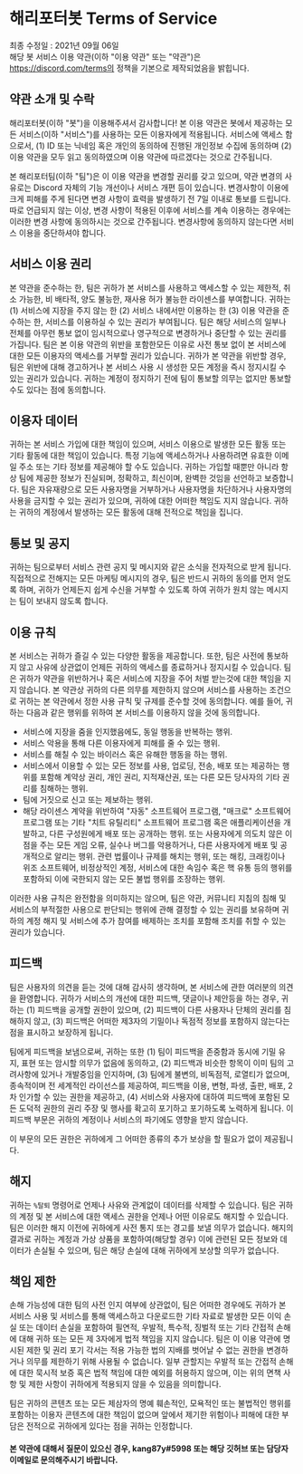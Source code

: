해리포터봇 Terms of Service
=============

최종 수정일 : 2021년 09월 06일
<br/>
해당 봇 서비스 이용 약관(이하 "이용 약관" 또는 "약관")은 https://discord.com/terms의 정책을 기본으로 제작되었음을 밝힙니다.

## 약관 소개 및 수락
해리포터봇(이하 "봇")을 이용해주셔서 감사합니다! 본 이용 약관은 봇에서 제공하는 모든 서비스(이하 "서비스")를 사용하는 모든 이용자에게 적용됩니다. 서비스에 액세스 함으로서, (1) ID 또는 닉네임 혹은 개인의 동의하에 진행된 개인정보 수집에 동의하며 (2) 이용 약관을 모두 읽고 동의하였으며 이용 약관에 따르겠다는 것으로 간주됩니다.

본 해리포터팀(이하 "팀")은 이 이용 약관을 변경할 권리를 갖고 있으며, 약관 변경의 사유로는 Discord 자체의 기능 개선이나 서비스 개편 등이 있습니다. 변경사항이 이용에 크게 피해를 주게 된다면 변경 사항이 효력을 발생하기 전 7일 이내로 통보를 드립니다. 따로 언급되지 않는 이상, 변경 사항이 적용된 이후에 서비스를 계속 이용하는 경우에는 이러한 변경 사항에 동의하시는 것으로 간주됩니다. 변경사항에 동의하지 않는다면 서비스 이용을 중단하셔야 합니다.

## 서비스 이용 권리
본 약관을 준수하는 한, 팀은 귀하가 본 서비스를 사용하고 액세스할 수 있는 제한적, 취소 가능한, 비 배타적, 양도 불능한, 재사용 허가 불능한 라이센스를 부여합니다. 귀하는 (1) 서비스에 지장을 주지 않는 한 (2) 서비스 내에서만 이용하는 한 (3) 이용 약관을 준수하는 한, 서비스를 이용하실 수 있는 권리가 부여됩니다. 팀은 해당 서비스의 일부나 전체를 아무런 통보 없이 임시적으로나 영구적으로 변경하거나 중단할 수 있는 권리를 가집니다. 팀은  본 이용 약관의 위반을 포함한모든 이유로 사전 통보 없이 본 서비스에 대한 모든 이용자의 액세스를 거부할 권리가 있습니다. 귀하가 본 약관을 위반할 경우, 팀은 위반에 대해 경고하거나 본 서비스 사용 시 생성한 모든 계정을 즉시 정지시킬 수 있는 권리가 있습니다. 귀하는 계정이 정지하기 전에 팀이 통보할 의무는 없지만 통보할 수도 있다는 점에 동의합니다.

## 이용자 데이터
귀하는 본 서비스 가입에 대한 책임이 있으며, 서비스 이용으로 발생한 모든 활동 또는 기타 활동에 대한 책임이 있습니다. 특정 기능에 액세스하거나 사용하려면 유효한 이메일 주소 또는 기타 정보를 제공해야 할 수도 있습니다. 귀하는 가입할 때뿐만 아니라 항상 팀에 제공한 정보가 진실되며, 정확하고, 최신이며, 완벽한 것임을 선언하고 보증합니다. 팀은 자유재량으로 모든 사용자명을 거부하거나 사용자명을 차단하거나 사용자명의 사용을 금지할 수 있는 권리가 있으며, 귀하에 대한 어떠한 책임도 지지 않습니다. 귀하는 귀하의 계정에서 발생하는 모든 활동에 대해 전적으로 책임을 집니다.

## 통보 및 공지
귀하는 팀으로부터 서비스 관련 공지 및 메시지와 같은 소식을 전자적으로 받게 됩니다. 직접적으로 전해지는 모든 마케팅 메시지의 경우, 팀은 반드시 귀하의 동의를 먼저 얻도록 하며, 귀하가 언제든지 쉽게 수신을 거부할 수 있도록 하여 귀하가 원치 않는 메시지는 팀이 보내지 않도록 합니다.

## 이용 규칙
본 서비스는 귀하가 즐길 수 있는 다양한 활동을 제공합니다. 또한, 팀은 사전에 통보하지 않고 사유에 상관없이 언제든 귀하의 액세스를 종료하거나 정지시킬 수 있습니다. 팀은 귀하가 약관을 위반하거나 혹은 서비스에 지장을 주어 처벌 받는것에 대한 책임을 지지 않습니다. 본 약관상 귀하의 다른 의무를 제한하지 않으며 서비스를 사용하는 조건으로 귀하는 본 약관에서 정한 사용 규칙 및 규제를 준수할 것에 동의합니다. 예를 들어, 귀하는 다음과 같은 행위를 위하여 본 서비스를 이용하지 않을 것에 동의합니다.

* 서비스에 지장을 줌을 인지했음에도, 동일 행동을 반복하는 행위.
* 서비스 악용을 통해 다른 이용자에게 피해를 줄 수 있는 행위.
* 서비스를 해칠 수 있는 바이러스 혹은 유해한 행동을 하는 행위.
* 서비스에서 이용할 수 있는 모든 정보를 사용, 업로딩, 전송, 배포 또는 제공하는 행위를 포함해 계약상 권리, 개인 권리, 지적재산권, 또는 다른 모든 당사자의 기타 권리를 침해하는 행위.
* 팀에 거짓으로 신고 또는 제보하는 행위.
* 해당 라이센스 계약을 위반하여 "자동" 소프트웨어 프로그램, "매크로" 소프트웨어 프로그램 또는 기타 "치트 유틸리티" 소프트웨어 프로그램 혹은 애플리케이션을 개발하고, 다른 구성원에게 배포 또는 공개하는 행위. 또는 사용자에게 의도치 않은 이점을 주는 모든 게임 오류, 실수나 버그를 악용하거나, 다른 사용자에게 배포 및 공개적으로 알리는 행위. 관련 법률이나 규제를 해치는 행위, 또는 해킹, 크래킹이나 위조 소프트웨어, 비정상적인 계정, 서비스에 대한 속임수 혹은 핵 유통 등의 행위를 포함하되 이에 국한되지 않는 모든 불법 행위를 조장하는 행위.


이러한 사용 규칙은 완전함을 의미하지는 않으며, 팀은 약관, 커뮤니티 지침의 침해 및 서비스의 부적절한 사용으로 판단되는 행위에 관해 결정할 수 있는 권리를 보유하며 귀하의 계정 해지 및 서비스에 추가 참여를 배제하는 조치를 포함해 조치를 취할 수 있는 권리가 있습니다.

## 피드백
팀은 사용자의 의견을 듣는 것에 대해 감사히 생각하며, 본 서비스에 관한 여러분의 의견을 환영합니다. 귀하가 서비스의 개선에 대한 피드백, 댓글이나 제안등을 하는 경우, 귀하는 (1) 피드백을 공개할 권한이 있으며, (2) 피드백이 다른 사용자나 단체의 권리를 침해하지 않고, (3) 피드백은 어떠한 제3자의 기밀이나 독점적 정보를 포함하지 않는다는 점을 표시하고 보장하게 됩니다.

팀에게 피드백을 보냄으로써, 귀하는 또한 (1) 팀이 피드백을 존중함과 동시에 기밀 유지, 표현 또는 암시할 의무가 없음에 동의하고, (2) 피드백과 비슷한 항목이 이미 팀의 고려사항에 있거나 개발중임을 인지하며, (3) 팀에게 불변의, 비독점적, 로열티가 없으며, 종속적이며 전 세계적인 라이선스를 제공하여, 피드백을 이용, 변형, 파생, 출판, 배포, 2차 인가할 수 있는 권한을 제공하고, (4) 서비스와 사용자에 대하여 피드백에 포함된 모든 도덕적 권한의 권리 주장 및 행사를 확고히 포기하고 포기하도록 노력하게 됩니다. 이 피드백 부문은 귀하의 계정이나 서비스의 파기에도 영향을 받지 않습니다.

이 부문의 모든 권한은 귀하에게 그 어떠한 종류의 추가 보상을 할 필요가 없이 제공됩니다.

## 해지
귀하는 `%탈퇴` 명령어로 언제나 사유와 관계없이 데이터를 삭제할 수 있습니다. 팀은 귀하의 계정 및 본 서비스에 대한 액세스 권한을 언제나 어떤 이유로도 해지할 수 있습니다. 팀은 이러한 해지 이전에 귀하에게 사전 통지 또는 경고를 보낼 의무가 없습니다. 해지의 결과로 귀하는 계정과 가상 상품을 포함하여(해당할 경우) 이에 관련된 모든 정보와 데이터가 손실될 수 있으며, 팀은 해당 손실에 대해 귀하에게 보상할 의무가 없습니다.

## 책임 제한
손해 가능성에 대한 팀의 사전 인지 여부에 상관없이, 팀은 어떠한 경우에도 귀하가 본 서비스 사용 및 서비스를 통해 액세스하고 다운로드한 기타 자료로 발생한 모든 이익 손실 또는 데이터 손실을 포함하여 필연적, 우발적, 특수적, 징벌적 또는 기타 간접적 손해에 대해 귀하 또는 모든 제 3자에게 법적 책임을 지지 않습니다. 팀은 이 이용 약관에 명시된 제한 및 권리 포기 각서는 적용 가능한 법의 지배를 벗어날 수 없는 권한을 변경하거나 의무를 제한하기 위해 사용될 수 없습니다. 일부 관할지는 우발적 또는 간접적 손해에 대한 묵시적 보증 혹은 법적 책임에 대한 예외를 허용하지 않으며, 이는 위의 면책 사항 및 제한 사항이 귀하에게 적용되지 않을 수 있음을 의미합니다.

팀은 귀하의 콘텐츠 또는 모든 제삼자의 명예 훼손적인, 모욕적인 또는 불법적인 행위를 포함하는 이용자 콘텐츠에 대한 책임이 없으며 앞에서 제기한 위험이나 피해에 대한 부담은 전적으로 귀하에게 있다는 점을 귀하는 인정합니다.

#### 본 약관에 대해서 질문이 있으신 경우, kang87y#5998 또는 해당 깃허브 또는 담당자 이메일로 문의해주시기 바랍니다.
